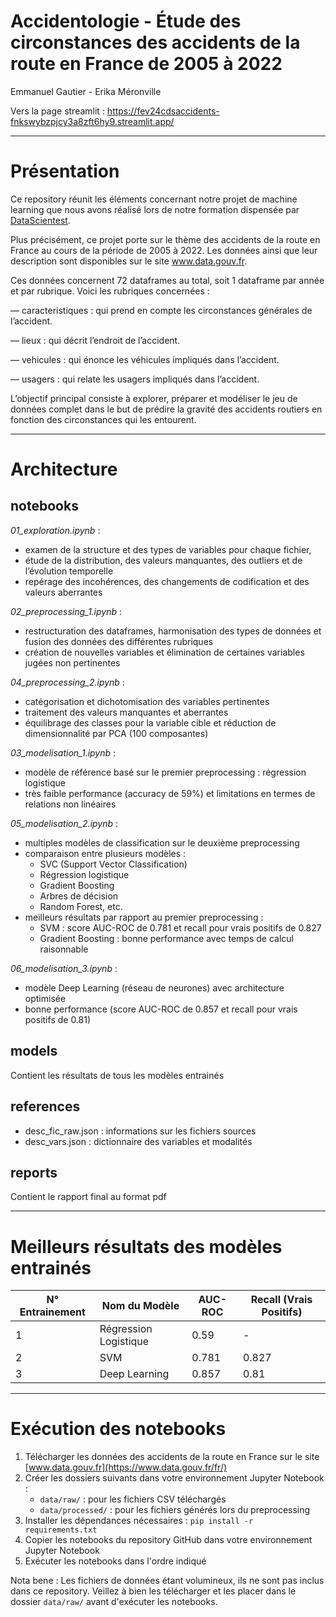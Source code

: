 # Accidentologie - Étude des circonstances des accidents de la route en France de 2005 à 2022

Emmanuel Gautier - Erika Méronville

Vers la page streamlit :
https://fev24cdsaccidents-fnkswybzpjcy3a8zft6hy9.streamlit.app/

------------
# Présentation

Ce repository réunit les éléments concernant notre projet de machine learning que nous avons réalisé lors de notre formation dispensée par 
[DataScientest](https://datascientest.com/).

Plus précisément, ce projet porte sur le thème des accidents de la route en France au cours de la période de 2005 à 2022. Les données ainsi que 
leur description sont disponibles sur le site www.data.gouv.fr.

Ces données concernent 72 dataframes au total, soit 1 dataframe par année et par rubrique. Voici les rubriques concernées :

 — caracteristiques : qui prend en compte les circonstances générales de l’accident.

 — lieux : qui décrit l’endroit de l’accident.

 — vehicules : qui énonce les véhicules impliqués dans l’accident.

 — usagers : qui relate les usagers impliqués dans l’accident.

L’objectif principal consiste à explorer, préparer et modéliser le jeu de données complet dans le but de prédire la gravité des accidents routiers 
en fonction des circonstances qui les entourent.

------------
# Architecture

## notebooks 

*01_exploration.ipynb* : 
 - examen de la structure et des types de variables pour chaque fichier, 
 - étude de la distribution, des valeurs manquantes, des outliers et de l’évolution temporelle
 - repérage des incohérences, des changements de codification et des valeurs aberrantes

*02_preprocessing_1.ipynb* :
 - restructuration des dataframes, harmonisation des types de données et fusion des données des différentes rubriques
 - création de nouvelles variables et élimination de certaines variables jugées non pertinentes

*04_preprocessing_2.ipynb* :
 - catégorisation et dichotomisation des variables pertinentes
 - traitement des valeurs manquantes et aberrantes
 - équilibrage des classes pour la variable cible et réduction de dimensionnalité par PCA (100 composantes)

*03_modelisation_1.ipynb* :
 - modèle de référence basé sur le premier preprocessing : régression logistique
 - très faible performance (accuracy de 59%) et limitations en termes de relations non linéaires

*05_modelisation_2.ipynb* :
- multiples modèles de classification sur le deuxième preprocessing
- comparaison entre plusieurs modèles :
    - SVC (Support Vector Classification)
    - Régression logistique
    - Gradient Boosting
    - Arbres de décision
    - Random Forest, etc.
- meilleurs résultats par rapport au premier preprocessing :
    - SVM : score AUC-ROC de 0.781 et recall pour vrais positifs de 0.827
    - Gradient Boosting : bonne performance avec temps de calcul raisonnable

*06_modelisation_3.ipynb* :
 - modèle Deep Learning (réseau de neurones) avec architecture optimisée
 - bonne performance (score AUC-ROC de 0.857 et recall pour vrais positifs de 0.81)

## models
Contient les résultats de tous les modèles entrainés

## references
 - desc_fic_raw.json : informations sur les fichiers sources
 - desc_vars.json : dictionnaire des variables et modalités

## reports
Contient le rapport final au format pdf

------------
# Meilleurs résultats des modèles entrainés
| N° Entrainement | Nom du Modèle | AUC-ROC | Recall (Vrais Positifs) |
|-----------------|---------------|---------|-------------------------|
| 1 | Régression Logistique | 0.59 | - |
| 2 | SVM | 0.781 | 0.827 |
| 3 | Deep Learning | 0.857 | 0.81 |

------------
# Exécution des notebooks
1. Télécharger les données des accidents de la route en France sur le site [www.data.gouv.fr](https://www.data.gouv.fr/fr/)
2. Créer les dossiers suivants dans votre environnement Jupyter Notebook :
    - `data/raw/` : pour les fichiers CSV téléchargés
    - `data/processed/` : pour les fichiers générés lors du preprocessing
3. Installer les dépendances nécessaires : `pip install -r requirements.txt`
4. Copier les notebooks du repository GitHub dans votre environnement Jupyter Notebook
5. Exécuter les notebooks dans l'ordre indiqué

 Nota bene : Les fichiers de données étant volumineux, ils ne sont pas inclus dans ce repository.
 Veillez à bien les télécharger et les placer dans le dossier `data/raw/` avant d'exécuter les notebooks.